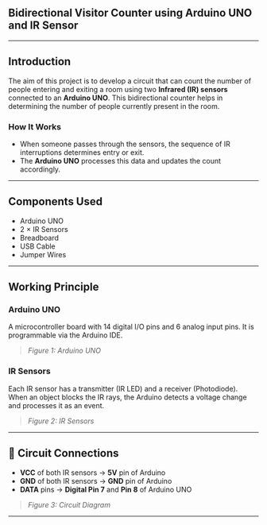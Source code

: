 ## Bidirectional Visitor Counter using Arduino UNO and IR Sensor

---
##  Introduction  
The aim of this project is to develop a circuit that can count the number of people entering and exiting a room using two **Infrared (IR) sensors** connected to an **Arduino UNO**. This bidirectional counter helps in determining the number of people currently present in the room.

### How It Works
- When someone passes through the sensors, the sequence of IR interruptions determines entry or exit.
- The **Arduino UNO** processes this data and updates the count accordingly.

---

## Components Used
- Arduino UNO  
- 2 × IR Sensors  
- Breadboard  
- USB Cable  
- Jumper Wires  

---

## Working Principle

###  Arduino UNO  
A microcontroller board with 14 digital I/O pins and 6 analog input pins. It is programmable via the Arduino IDE.

> *Figure 1: Arduino UNO*

###  IR Sensors  
Each IR sensor has a transmitter (IR LED) and a receiver (Photodiode). When an object blocks the IR rays, the Arduino detects a voltage change and processes it as an event.

> *Figure 2: IR Sensors*

---

## 🔌 Circuit Connections

- **VCC** of both IR sensors → **5V** pin of Arduino  
- **GND** of both IR sensors → **GND** pin of Arduino  
- **DATA** pins → **Digital Pin 7** and **Pin 8** of Arduino UNO  

> *Figure 3: Circuit Diagram*

---

